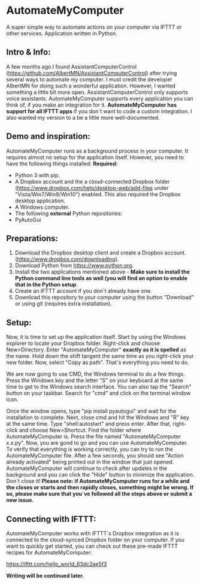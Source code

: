 # AutomateMyComputer
A super simple way to automate actions on your computer via IFTTT or other services. Application written in Python.

## Intro & Info:
A few months ago I found AssistantComputerControl (https://github.com/AlbertMN/AssistantComputerControl) after trying several ways to automate my computer. I must credit the developer AlbertMN for doing such a wonderful application. However, I wanted something a little bit more open. AssistantComputerControl only supports voice assistants. AutomateMyComputer supports every application you can think of, if you make an integration for it. **AutomateMyComputer has support for all IFTTT apps** if you don´t want to code a custom integration. I also wanted my version to a be a little more well-documented.


## Demo and inspiration:
AutomateMyComputer runs as a background process in your computer. It requires almost no setup for the application itself. However, you need to have the following things installed:
**Required:**

- Python 3 with pip.
- A Dropbox account and the a cloud-connected Dropbox folder (https://www.dropbox.com/help/desktop-web/add-files under "Vista/Win7/Win8/Win10") enabled. This also required the Dropbox desktop application.
- A Windows computer.
- The following **external** Python repositories:
- PyAutoGui

## Preparations:
1. Download the Dropbox desktop client and create a Dropbox account. (https://www.dropbox.com/downloading).
2. Download Python from https://www.python.org.
3. Install the two applications mentioned above - **Make sure to install the Python command line tools as well (you will find an option to enable that in the Python setup**.
4. Create an IFTTT account if you don´t already have one.
5. Download this repository to your computer using the button "Download" or using git (requires extra installation).

## Setup:
Now, it is time to set up the application itself.
Start by using the Windows explorer to locate your Dropbox folder.
Right-click and choose New>Directory. Enter "AutomateMyComputer" **exactly as it is spelled** as the name.
Hold down the shift tangent the same time as you right-click your new folder. Now, select "Copy as path". That´s everything you need to do.

We are now going to use CMD, the Windows terminal to do a few things. Press the Windows key and the letter "S" on your keyboard at the same time to get to the Windows search interface. You can also tap the "Search" button on your taskbar. Search for "cmd" and click on the terminal window icon.

Once the window opens, type "pip install pyautogui" and wait for the installation to complete.
Next, close cmd and hit the Windows and "R" key at the same time. Type "shell:autostart" and press enter.
After that, right-click and choose New>Shortcut. Find the folder where AutomateMyComputer is. Press the file named "AutomateMyComputer x.x.py". Now, you are good to go and you can use AutomateMyComputer. To verify that everything is working correctly, you can try to run the AutomateMyComputer file. After a few seconds, you should see "Action already activated" being printed out in the window that just opened. AutomateMyComputer will continue to check after updates in the background and you can click the "Hide" button to minimize the application. Don´t close it!
**Please note: if AutomateMyComputer runs for a while and the closes or starts and then rapidly closes, something might be wrong. If so, please make sure that you´ve followed all the steps above or submit a new issue.**

## Connecting with IFTTT:
AutomateMyComputer works with IFTTT´s Dropbox integration as it is connected to the cloud-synced Dropbox folder on your computer. If you want to quickly get started, you can check out these pre-made IFTTT recipes for AutomateMyComputer:

https://ifttt.com/hello_world_63dc2ae5f3



**Writing will be continued later.**
